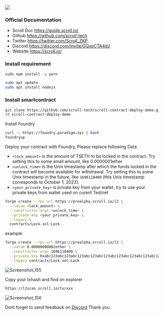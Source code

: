 ![](https://www.gitbook.com/cdn-cgi/image/width=256,height=40,fit=contain,dpr=1,format=auto/https%3A%2F%2F1598178146-files.gitbook.io%2F~%2Ffiles%2Fv0%2Fb%2Fgitbook-x-prod.appspot.com%2Fo%2Fspaces%252FN0h75L1pUpWUzNW3fmKq%252Flogo%252Frt2RAT8adXWuFISsffHW%252Flogo_with_text.ff8e8db3.png%3Falt%3Dmedia%26token%3Dcb7bb7ec-60f7-4582-bd15-b24478e0c2c3)
### Official Documentation
* Scroll Doc https://guide.scroll.io/
* Github https://github.com/scroll-tech
* Twitter https://twitter.com/Scroll_ZKP
* Discord https://discord.com/invite/GQxeCTA4dJ
* Website https://scroll.io/

### Install requirement
```bash
sudo npm install -g yarn
```
```bash
sudo apt update
sudo apt install nodejs
```

### Install smartcontract
```bash
git clone https://github.com/scroll-tech/scroll-contract-deploy-demo.git
cd scroll-contract-deploy-demo 
```
Install Foundry
```bash
curl -L https://foundry.paradigm.xyz | bash
foundryup
```
Deploy your contract with Foundry,
Please replace following Data
* `<lock_amount>`  is the amount of TSETH to be locked in the contract. Try setting this to some small amount, like 0.0000001ether
* `<unlock_time>`  is the Unix timestamp after which the funds locked in the contract will become available for withdrawal. Try setting this to some Unix timestamp in the future, like `1696118400` (this Unix timestamp corresponds to October 1, 2023).
* `<your_private_key>` is private key from your wallet, try to use your private keys from wallet used on curent Testnet

```bash
forge create --rpc-url https://prealpha.scroll.io/l2 \
  --value <lock_amount> \
  --constructor-args <unlock_time> \
  --private-key <your_private_key> \
  --legacy \
  contracts/Lock.sol:Lock
```
example
```bash
forge create --rpc-url https://prealpha.scroll.io/l2 \
  --value 0.00000000002ether \
  --constructor-args 1696118400 \
  --private-key 0xabc123abc123abc123abc123abc123abc123abc123abc123abc123abc123abc1 \
  --legacy contracts/Lock.sol:Lock
```

![Screenshot_155](https://user-images.githubusercontent.com/81378817/202847318-8aba2476-dd1b-4a3e-a7e5-549ffae5b568.jpg)

Copy your txhash and find on explorer  
```bash
https://l2scan.scroll.io/tx/xxx
```
![Screenshot_156](https://user-images.githubusercontent.com/81378817/202847526-bae2b553-9133-4e98-9723-adf7dbff8778.jpg)

Dont forget to send feedback on [Discord](https://discord.com/invite/GQxeCTA4dJ)
Thank you

